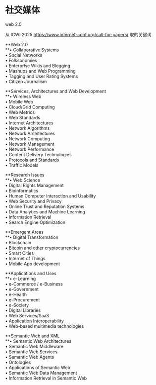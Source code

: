# 社交媒体
web 2.0

从 ICWI 2025 https://www.internet-conf.org/call-for-papers/ 取的关键词

**Web 2.0\
**• Collaborative Systems\
• Social Networks\
• Folksonomies\
• Enterprise Wikis and Blogging\
• Mashups and Web Programming\
• Tagging and User Rating Systems\
• Citizen Journalism

**Services, Architectures and Web Development\
**• Wireless Web\
• Mobile Web\
• Cloud/Grid Computing\
• Web Metrics\
• Web Standards\
• Internet Architectures\
• Network Algorithms\
• Network Architectures\
• Network Computing\
• Network Management\
• Network Performance\
• Content Delivery Technologies\
• Protocols and Standards\
• Traffic Models

**Research Issues\
**• Web Science\
• Digital Rights Management\
• Bioinformatics\
• Human Computer Interaction and Usability\
• Web Security and Privacy\
• Online Trust and Reputation Systems\
• Data Analytics and Machine Learning\
• Information Retrieval\
• Search Engine Optimization

**Emergent Areas\
**• Digital Transformation\
• Blockchain\
• Bitcoin and other cryptocurrencies\
• Smart Cities\
• Internet of Things\
• Mobile App development

**Applications and Uses\
**• e-Learning\
• e-Commerce / e-Business\
• e-Government\
• e-Health\
• e-Procurement\
• e-Society\
• Digital Libraries\
• Web Services/SaaS\
• Application Interoperability\
• Web-based multimedia technologies

**Semantic Web and XML\
**• Semantic Web Architectures\
• Semantic Web Middleware\
• Semantic Web Services\
• Semantic Web Agents\
• Ontologies\
• Applications of Semantic Web\
• Semantic Web Data Management\
• Information Retrieval in Semantic Web